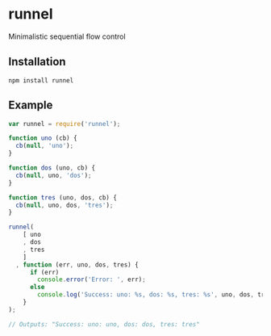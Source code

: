 # runnel

Minimalistic sequential flow control

## Installation

    npm install runnel

## Example

```javascript
var runnel = require('runnel');

function uno (cb) {
  cb(null, 'uno');
}

function dos (uno, cb) {
  cb(null, uno, 'dos');
}

function tres (uno, dos, cb) {
  cb(null, uno, dos, 'tres');
}

runnel(
    [ uno
    , dos
    , tres
    ]
  , function (err, uno, dos, tres) {
      if (err) 
        console.error('Error: ', err);
      else
        console.log('Success: uno: %s, dos: %s, tres: %s', uno, dos, tres);
    }
);

// Outputs: "Success: uno: uno, dos: dos, tres: tres"

```

